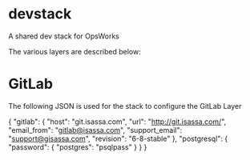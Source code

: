 devstack
========

A shared dev stack for OpsWorks


The various layers are described below:

GitLab
======

The following JSON is used for the stack to configure the GitLab Layer

{
  "gitlab": {
    "host": "git.isassa.com",
    "url": "http://git.isassa.com/",
    "email_from": "gitlab@isassa.com",
    "support_email": "support@gisassa.com",
    "revision": "6-8-stable"
  },
  "postgresql": {
    "password": {
      "postgres": "psqlpass"
    }
  }
}